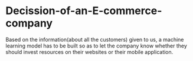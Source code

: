 # Decission-of-an-E-commerce-company
Based on the information(about all the customers) given to us, a machine learning model has to be built so as to let the company know whether they should invest resources on their websites or their mobile application.
